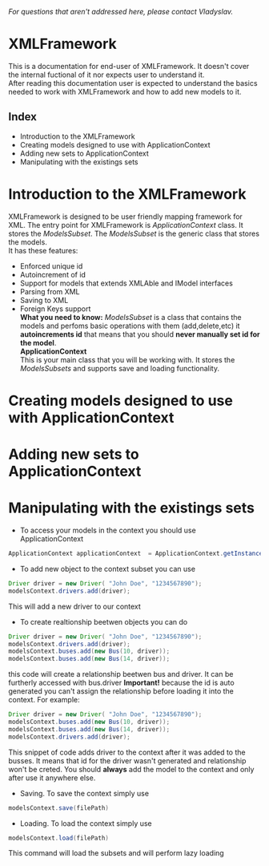 *For questions that aren't addressed here, please contact Vladyslav.*

# XMLFramework
This is a documentation for end-user of XMLFramework. It doesn't cover the internal fuctional of it nor expects user to understand it.  
After reading this documentation user is expected to understand the basics needed to work with XMLFramework and how to add new models to it.  

## Index
- Introduction to the XMLFramework
- Creating models designed to use with ApplicationContext
- Adding new sets to ApplicationContext
- Manipulating with the existings sets

# Introduction to the XMLFramework
XMLFramework is designed to be user friendly mapping framework for XML. The entry point for XMLFramework is *ApplicationContext* class. It stores the *ModelsSubset*. The *ModelsSubset* is the generic class that stores the models.  
It has these features:  
- Enforced unique id
- Autoincrement of id
- Support for models that extends XMLAble and IModel interfaces
- Parsing from XML
- Saving to XML
- Foreign Keys support  
**What you need to know:** *ModelsSubset* is a class that contains the models and perfoms basic operations with them (add,delete,etc) it **autoincrements id** that means that you should **never manually set id for the model**.  
**ApplicationContext**  
This is your main class that you will be working with. It stores the *ModelsSubsets* and supports save and loading functionality.   

# Creating models designed to use with ApplicationContext

# Adding new sets to ApplicationContext

# Manipulating with the existings sets
- To access your models in the context you should use ApplicationContext 
```java
ApplicationContext applicationContext  = ApplicationContext.getInstance();
``` 
- To add new object to the context subset you can use
```java
Driver driver = new Driver( "John Doe", "1234567890");
modelsContext.drivers.add(driver);
```  
This will add a new driver to our context

- To create realtionship beetwen objects you can do  
```java
Driver driver = new Driver( "John Doe", "1234567890");
modelsContext.drivers.add(driver);
modelsContext.buses.add(new Bus(10, driver));
modelsContext.buses.add(new Bus(14, driver));
```
this code will create a relationship beetwen bus and driver. It can be furtherly accessed with bus.driver
**Important!** because the id is auto generated you can't assign the relationship before loading it into the context. For example:
```java
Driver driver = new Driver( "John Doe", "1234567890");
modelsContext.buses.add(new Bus(10, driver));
modelsContext.buses.add(new Bus(14, driver));
modelsContext.drivers.add(driver);
```
This snippet of code adds driver to the context after it was added to the busses. It means that id for the driver wasn't generated and relationship won't be creted.
You should **always** add the model to the context and only after use it anywhere else.

- Saving. To save the context simply use 
```java
modelsContext.save(filePath)
```

- Loading. To load the context simply use
```java
modelsContext.load(filePath)
```
This command will load the subsets and will perform lazy loading
